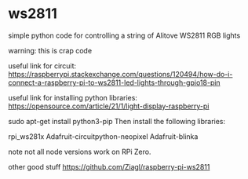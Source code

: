 # ws2811
simple python code for controlling a string of Alitove WS2811 RGB lights

warning: this is crap code

useful link for circuit: https://raspberrypi.stackexchange.com/questions/120494/how-do-i-connect-a-raspberry-pi-to-ws2811-led-lights-through-gpio18-pin

useful link for installing python libraries: https://opensource.com/article/21/1/light-display-raspberry-pi

sudo apt-get install python3-pip
Then install the following libraries:

rpi_ws281x
Adafruit-circuitpython-neopixel
Adafruit-blinka


note not all node versions work on RPi Zero.

other good stuff https://github.com/Ziagl/raspberry-pi-ws2811
